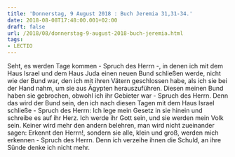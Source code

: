 ```yaml
---
title: 'Donnerstag, 9 August 2018 : Buch Jeremia 31,31-34.'
date: 2018-08-08T17:48:00.001+02:00
draft: false
url: /2018/08/donnerstag-9-august-2018-buch-jeremia.html
tags: 
- LECTIO
---
```


Seht, es werden Tage kommen - Spruch des Herrn -, in denen ich mit dem Haus Israel und dem Haus Juda einen neuen Bund schließen werde, nicht wie der Bund war, den ich mit ihren Vätern geschlossen habe, als ich sie bei der Hand nahm, um sie aus Ägypten herauszuführen. Diesen meinen Bund haben sie gebrochen, obwohl ich ihr Gebieter war - Spruch des Herrn. Denn das wird der Bund sein, den ich nach diesen Tagen mit dem Haus Israel schließe - Spruch des Herrn: Ich lege mein Gesetz in sie hinein und schreibe es auf ihr Herz. Ich werde ihr Gott sein, und sie werden mein Volk sein. Keiner wird mehr den andern belehren, man wird nicht zueinander sagen: Erkennt den Herrn!, sondern sie alle, klein und groß, werden mich erkennen - Spruch des Herrn. Denn ich verzeihe ihnen die Schuld, an ihre Sünde denke ich nicht mehr.